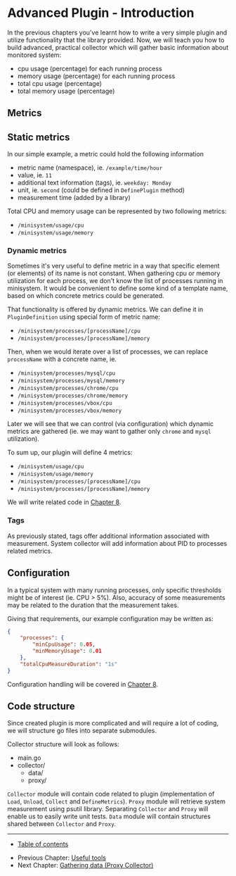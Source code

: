 # Advanced Plugin - Introduction

In the previous chapters you've learnt how to write a very simple plugin and utilize functionality that the library provided. 
Now, we will teach you how to build advanced, practical collector which will gather basic information about monitored system:
- cpu usage (percentage) for each running process 
- memory usage (percentage) for each running process
- total cpu usage (percentage)
- total memory usage (percentage)

## Metrics

## Static metrics

In our simple example, a metric could hold the following information
- metric name (namespace), ie. `/example/time/hour`
- value, ie. `11`
- additional text information (tags), ie. `weekday: Monday`
- unit, ie. `second` (could be defined in `DefinePlugin` method)
- measurement time (added by a library)

Total CPU and memory usage can be represented by two following metrics:
- `/minisystem/usage/cpu`
- `/minisystem/usage/memory`

### Dynamic metrics

Sometimes it's very useful to define metric in a way that specific element (or elements) of its name is not constant.
When gathering cpu or memory utilization for each process, we don't know the list of processes running in minisystem.
It would be convenient to define some kind of a template name, based on which concrete metrics could be generated.

That functionality is offered by dynamic metrics. We can define it in `PluginDefinition` using special form of metric name:
- `/minisystem/processes/[processName]/cpu`
- `/minisystem/processes/[processName]/memory`

Then, when we would iterate over a list of processes, we can replace `processName` with a concrete name, ie.
- `/minisystem/processes/mysql/cpu`
- `/minisystem/processes/mysql/memory`
- `/minisystem/processes/chrome/cpu`
- `/minisystem/processes/chrome/memory`
- `/minisystem/processes/vbox/cpu`
- `/minisystem/processes/vbox/memory`

Later we will see that we can control (via configuration) which dynamic metrics are gathered (ie. we may want to gather only `chrome` and `mysql` utilization).

To sum up, our plugin will define 4 metrics:
- `/minisystem/usage/cpu`
- `/minisystem/usage/memory`
- `/minisystem/processes/[processName]/cpu`
- `/minisystem/processes/[processName]/memory`

We will write related code in [Chapter 8](/v2/tutorial/08-collector/README.md).

### Tags

As previously stated, tags offer additional information associated with measurement. 
System collector will add information about PID to processes related metrics.

## Configuration 

In a typical system with many running processes, only specific thresholds might be of interest (ie. CPU > 5%).
Also, accuracy of some measurements may be related to the duration that the measurement takes.

Giving that requirements, our example configuration may be written as:

```json
{
    "processes": {
        "minCpuUsage": 0.05,
        "minMemoryUsage": 0.01
    },
    "totalCpuMeasureDuration": "1s"
}
```

Configuration handling will be covered in [Chapter 8](/v2/tutorial/08-collector/README.md).

## Code structure

Since created plugin is more complicated and will require a lot of coding, we will structure go files into separate submodules.

Collector structure will look as follows:
- main.go
- collector/
  - data/
  - proxy/

`Collector` module will contain code related to plugin (implementation of `Load`, `Unload`, `Collect` and `DefineMetrics`).
`Proxy` module will retrieve system measurement using psutil library.
Separating `Collector` and `Proxy` will enable us to easily write unit tests. 
`Data` module will contain structures shared between `Collector` and `Proxy`.

----

* [Table of contents](/v2/tutorial/README.md)
- Previous Chapter: [Useful tools](/v2/tutorial/05-tools/README.md)
- Next Chapter: [Gathering data (Proxy Collector)](/v2/tutorial/07-proxy/README.md)

